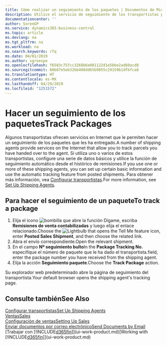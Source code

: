 ```yaml
---
title: Cómo realizar un seguimiento de los paquetes | Documentos de Microsoft
description: Utilice el servicio de seguimiento de los transportistas para ver el progreso de una entrega.
documentationcenter: ''
author: SorenGP
ms.service: dynamics365-business-central
ms.topic: article
ms.devlang: na
ms.tgt_pltfrm: na
ms.workload: na
ms.search.keywords: rfq
ms.date: 04/01/2019
ms.author: sgroespe
ms.openlocfilehash: f6583c75fcc3268b6e081122d1e5bbe2ad60acd8
ms.sourcegitcommit: 60b87e5eb32bb408dd65b9855c29159b1dfbfca8
ms.translationtype: HT
ms.contentlocale: es-MX
ms.lasthandoff: 04/29/2019
ms.locfileid: "1251572"
---
```

# <a name="track-packages"></a><span data-ttu-id="bc17d-103">Hacer un seguimiento de los paquetes</span><span class="sxs-lookup"><span data-stu-id="bc17d-103">Track Packages</span></span>
<span data-ttu-id="bc17d-104">Algunos transportistas ofrecen servicios en Internet que le permiten hacer un seguimiento de los paquetes que les ha entregado.</span><span class="sxs-lookup"><span data-stu-id="bc17d-104">A number of shipping agents provide services on the Internet that allow you to track parcels you have handed over to the agent.</span></span> <span data-ttu-id="bc17d-105">Si utiliza uno o varios de estos transportistas, configure una serie de datos básicos y utilice la función de seguimiento automático desde el histórico de remisiones.</span><span class="sxs-lookup"><span data-stu-id="bc17d-105">If you use one or more of these shipping agents, you can set up certain basic information and use the automatic tracking feature from posted shipments.</span></span> <span data-ttu-id="bc17d-106">Para obtener más información, vea [Configurar transportistas](sales-how-to-set-up-shipping-agents.md).</span><span class="sxs-lookup"><span data-stu-id="bc17d-106">For more information, see [Set Up Shipping Agents](sales-how-to-set-up-shipping-agents.md).</span></span>  

## <a name="to-track-a-package"></a><span data-ttu-id="bc17d-107">Para hacer el seguimiento de un paquete</span><span class="sxs-lookup"><span data-stu-id="bc17d-107">To track a package</span></span>
1. <span data-ttu-id="bc17d-108">Elija el icono ![bombilla que abre la función Dígame](media/ui-search/search_small.png "Dígame que desea hacer"), escriba **Remisiones de venta contabilizadas** y luego elija el enlace relacionado.</span><span class="sxs-lookup"><span data-stu-id="bc17d-108">Choose the ![Lightbulb that opens the Tell Me feature](media/ui-search/search_small.png "Tell me what you want to do") icon, enter **Posted Sales Shipment**, and then choose the related link.</span></span>
2. <span data-ttu-id="bc17d-109">Abra el envío correspondiente.</span><span class="sxs-lookup"><span data-stu-id="bc17d-109">Open the relevant shipment.</span></span>
3. <span data-ttu-id="bc17d-110">En el campo **Nº seguimiento bulto**</span><span class="sxs-lookup"><span data-stu-id="bc17d-110">In the **Package Tracking No.**</span></span> <span data-ttu-id="bc17d-111">especifique el número de paquete que le ha dado el transportista.</span><span class="sxs-lookup"><span data-stu-id="bc17d-111">field, enter the package number you have received from the shipping agent.</span></span>
4. <span data-ttu-id="bc17d-112">Elija la acción **Seguimiento paquete**.</span><span class="sxs-lookup"><span data-stu-id="bc17d-112">Choose the **Track Package** action.</span></span>

<span data-ttu-id="bc17d-113">Su explorador web predeterminado abre la página de seguimiento del transportista.</span><span class="sxs-lookup"><span data-stu-id="bc17d-113">Your default browser opens the shipping agent's tracking page.</span></span>

## <a name="see-also"></a><span data-ttu-id="bc17d-114">Consulte también</span><span class="sxs-lookup"><span data-stu-id="bc17d-114">See Also</span></span>
[<span data-ttu-id="bc17d-115">Configurar transportistas</span><span class="sxs-lookup"><span data-stu-id="bc17d-115">Set Up Shipping Agents</span></span>](sales-how-to-set-up-shipping-agents.md)  
[<span data-ttu-id="bc17d-116">Ventas</span><span class="sxs-lookup"><span data-stu-id="bc17d-116">Sales</span></span>](sales-manage-sales.md)  
[<span data-ttu-id="bc17d-117">Configuración de ventas</span><span class="sxs-lookup"><span data-stu-id="bc17d-117">Setting Up Sales</span></span>](sales-setup-sales.md)  
[<span data-ttu-id="bc17d-118">Enviar documentos por correo electrónico</span><span class="sxs-lookup"><span data-stu-id="bc17d-118">Send Documents by Email</span></span>](ui-how-send-documents-email.md)  
<span data-ttu-id="bc17d-119">[Trabajar con [!INCLUDE[d365fin](includes/d365fin_md.md)]](ui-work-product.md)</span><span class="sxs-lookup"><span data-stu-id="bc17d-119">[Working with [!INCLUDE[d365fin](includes/d365fin_md.md)]](ui-work-product.md)</span></span>
